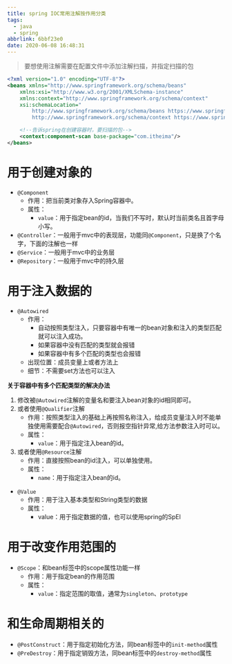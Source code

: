 ```yaml
---
title: spring IOC常用注解按作用分类
tags:
  - java
  - spring
abbrlink: 6bbf23e0
date: 2020-06-08 16:48:31
---
```


> 要想使用注解需要在配置文件中添加注解扫描，并指定扫描的包

```xml
<?xml version="1.0" encoding="UTF-8"?>
<beans xmlns="http://www.springframework.org/schema/beans"
    xmlns:xsi="http://www.w3.org/2001/XMLSchema-instance"
    xmlns:context="http://www.springframework.org/schema/context"
    xsi:schemaLocation="
        http://www.springframework.org/schema/beans https://www.springframework.org/schema/beans/spring-beans.xsd
        http://www.springframework.org/schema/context https://www.springframework.org/schema/context/spring-context.xsd">

	<!--告诉spring在创建容器时，要扫描的包-->
	<context:component-scan base-package="com.itheima"/>
</beans>
```
# 用于创建对象的
- `@Component`
	- 作用：把当前类对象存入Spring容器中。
	- 属性：
		- `value`：用于指定bean的id，当我们不写时，默认时当前类名且首字母小写。
- `@Controller`：一般用于mvc中的表现层，功能同`@Component`，只是换了个名字，下面的注解也一样
- `@Service`：一般用于mvc中的业务层
- `@Repository`：一般用于mvc中的持久层
# 用于注入数据的
- `@Autowired`
	- 作用：
		- 自动按照类型注入，只要容器中有唯一的bean对象和注入的类型匹配就可以注入成功。
		- 如果容器中没有匹配的类型就会报错
		- 如果容器中有多个匹配的类型也会报错
	- 出现位置：成员变量上或者方法上
	- 细节：不需要set方法也可以注入

**关于容器中有多个匹配类型的解决办法**
1. 修改被`@Autowired`注解的变量名和要注入bean对象的id相同即可。
2. 或者使用`@Qualifier`注解
	- 作用：按照类型注入的基础上再按照名称注入，给成员变量注入时不能单独使用需要配合`@Autowired`，否则报空指针异常,给方法参数注入时可以。
	- 属性：
		- `value`：用于指定注入bean的id。
3. 或者使用`@Resource`注解
	- 作用：直接按照bean的id注入，可以单独使用。
	- 属性：
		- `name`：用于指定注入bean的id。

- `@Value`
	- 作用：用于注入基本类型和String类型的数据
	- 属性：
		- value：用于指定数据的值，也可以使用spring的SpEl

# 用于改变作用范围的
- `@Scope`：和bean标签中的scope属性功能一样
	- 作用：用于指定bean的作用范围
	- 属性：
		- `value`：指定范围的取值，通常为`singleton`、`prototype`
# 和生命周期相关的
- `@PostConstruct`：用于指定初始化方法，同bean标签中的`init-method`属性
- `@PreDestroy`：用于指定销毁方法，同bean标签中的`destroy-method`属性
